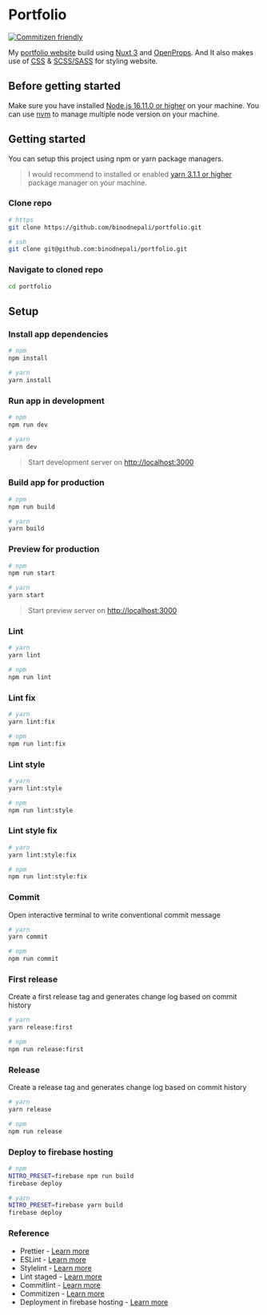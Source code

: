 # Portfolio

[![Commitizen friendly](https://img.shields.io/badge/commitizen-friendly-brightgreen.svg)](http://commitizen.github.io/cz-cli/)

My [portfolio website](https://binodnepali.me/) build using [Nuxt 3](https://v3.nuxtjs.org/) and [OpenProps](https://open-props.style/). And It also makes use of [CSS](https://developer.mozilla.org/en-US/docs/Web/CSS) & [SCSS/SASS](https://sass-lang.com/) for styling website.

## Before getting started

Make sure you have installed [Node.js 16.11.0 or higher](https://nodejs.org/en/) on your machine. You can use [nvm](https://github.com/nvm-sh/nvm) to manage multiple node version on your machine.

## Getting started

You can setup this project using npm or yarn package managers.

> I would recommend to installed or enabled [yarn 3.1.1 or higher](https://yarnpkg.com/getting-started) package manager on your machine.

### Clone repo

```bash
# https
git clone https://github.com/binodnepali/portfolio.git

# ssh
git clone git@github.com:binodnepali/portfolio.git
```

### Navigate to cloned repo

```bash
cd portfolio
```

## Setup

### Install app dependencies

```bash
# npm
npm install

# yarn
yarn install
```

### Run app in development

```bash
# npm
npm run dev

# yarn
yarn dev
```

> Start development server on <http://localhost:3000>

### Build app for production

```bash
# npm
npm run build

# yarn
yarn build
```

### Preview for production

```bash
# npm
npm run start

# yarn
yarn start
```

> Start preview server on <http://localhost:3000>

### Lint

```bash
# yarn
yarn lint

# npm
npm run lint
```

### Lint fix

```bash
# yarn
yarn lint:fix

# npm
npm run lint:fix
```

### Lint style

```bash
# yarn
yarn lint:style

# npm
npm run lint:style
```

### Lint style fix

```bash
# yarn
yarn lint:style:fix

# npm
npm run lint:style:fix
```

### Commit

Open interactive terminal to write conventional commit message

```bash
# yarn
yarn commit

# npm
npm run commit
```

### First release

Create a first release tag and generates change log based on commit history

```bash
# yarn
yarn release:first

# npm
npm run release:first
```

### Release

Create a release tag and generates change log based on commit history

```bash
# yarn
yarn release

# npm
npm run release
```

### Deploy to firebase hosting

```bash
# npm
NITRO_PRESET=firebase npm run build
firebase deploy

# yarn
NITRO_PRESET=firebase yarn build
firebase deploy
```

### Reference

* Prettier - [Learn more](https://prettier.io/)
* ESLint - [Learn more](https://eslint.org/)
* Stylelint - [Learn more](https://stylelint.io/)
* Lint staged - [Learn more](https://github.com/okonet/lint-staged)
* Commitlint - [Learn more](https://commitlint.js.org/#/)
* Commitizen - [Learn more](https://commitizen.github.io/cz-cli/)
* Deployment in firebase hosting - [Learn more](https://nitro.unjs.io/deploy/providers/firebase)
